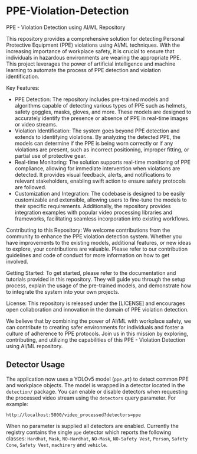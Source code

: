 # PPE-Violation-Detection
PPE - Violation Detection using AI/ML Repository

This repository provides a comprehensive solution for detecting Personal Protective Equipment (PPE) violations using AI/ML techniques. With the increasing importance of workplace safety, it is crucial to ensure that individuals in hazardous environments are wearing the appropriate PPE. This project leverages the power of artificial intelligence and machine learning to automate the process of PPE detection and violation identification.

Key Features:
- PPE Detection: The repository includes pre-trained models and algorithms capable of detecting various types of PPE such as helmets, safety goggles, masks, gloves, and more. These models are designed to accurately identify the presence or absence of PPE in real-time images or video streams.
- Violation Identification: The system goes beyond PPE detection and extends to identifying violations. By analyzing the detected PPE, the models can determine if the PPE is being worn correctly or if any violations are present, such as incorrect positioning, improper fitting, or partial use of protective gear.
- Real-time Monitoring: The solution supports real-time monitoring of PPE compliance, allowing for immediate intervention when violations are detected. It provides visual feedback, alerts, and notifications to relevant stakeholders, enabling swift action to ensure safety protocols are followed.
- Customization and Integration: The codebase is designed to be easily customizable and extensible, allowing users to fine-tune the models to their specific requirements. Additionally, the repository provides integration examples with popular video processing libraries and frameworks, facilitating seamless incorporation into existing workflows.

Contributing to this Repository:
We welcome contributions from the community to enhance the PPE violation detection system. Whether you have improvements to the existing models, additional features, or new ideas to explore, your contributions are valuable. Please refer to our contribution guidelines and code of conduct for more information on how to get involved.

Getting Started:
To get started, please refer to the documentation and tutorials provided in this repository. They will guide you through the setup process, explain the usage of the pre-trained models, and demonstrate how to integrate the system into your own projects.

License:
This repository is released under the [LICENSE] and encourages open collaboration and innovation in the domain of PPE violation detection.

We believe that by combining the power of AI/ML with workplace safety, we can contribute to creating safer environments for individuals and foster a culture of adherence to PPE protocols. Join us in this mission by exploring, contributing, and utilizing the capabilities of this PPE - Violation Detection using AI/ML repository.

## Detector Usage

The application now uses a YOLOv5 model (`ppe.pt`) to detect common PPE and
workplace objects. The model is wrapped in a detector located in the
`detection/` package. You can enable or disable detectors when requesting the
processed video stream using the `detectors` query parameter. For example:

```
http://localhost:5000/video_processed?detectors=ppe
```

When no parameter is supplied all detectors are enabled. Currently the registry
contains the single `ppe` detector which reports the following classes:
`Hardhat`, `Mask`, `NO-Hardhat`, `NO-Mask`, `NO-Safety Vest`, `Person`,
`Safety Cone`, `Safety Vest`, `machinery` and `vehicle`.

